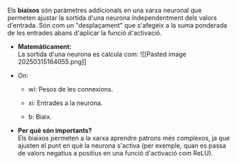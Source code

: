 Els **biaixos** són paràmetres addicionals en una xarxa neuronal que permeten ajustar la sortida d'una neurona independentment dels valors d'entrada. Són com un "desplaçament" que s'afegeix a la suma ponderada de les entrades abans d'aplicar la funció d'activació.

- **Matemàticament:**  
    La sortida d'una neurona es calcula com:
    ![[Pasted image 20250315164055.png]]
- On:
    
    - wi​: Pesos de les connexions.
        
    - xi​: Entrades a la neurona.
        
    - b: Biaix.

- **Per què són importants?**  
    Els biaixos permeten a la xarxa aprendre patrons més complexos, ja que ajusten el punt en què la neurona s'activa (per exemple, quan es passa de valors negatius a positius en una funció d'activació com ReLU).